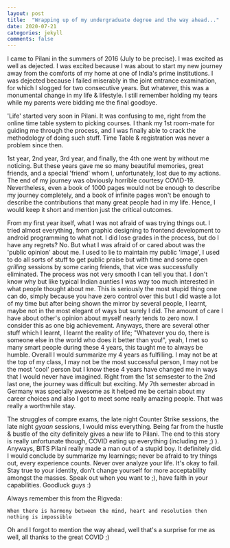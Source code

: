```yaml
---
layout: post
title:  "Wrapping up of my undergraduate degree and the way ahead..."
date: 2020-07-21
categories: jekyll
comments: false
---
```


I came to Pilani in the summers of 2016 (July to be precise). I was excited as well as dejected. I was excited because I was about to start my new journey away from the comforts of my home at one of India's prime institutions. I was dejected because I failed miserably in the joint entrance examination, for which I slogged for two consecutive years. But whatever, this was a monumental change in my life & lifestyle. I still remember holding my tears while my parents were bidding me the final goodbye. 

'Life' started very soon in Pilani. It was confusing to me, right from the online time table system to picking courses. I  thank my 1st room-mate for guiding me through the process, and I was finally able to crack the methodology of doing such stuff. Time Table & registration was never a problem since then.

1st year, 2nd year, 3rd year, and finally, the 4th one went by without me noticing. But these years gave me so many beautiful memories, great friends, and a special 'friend' whom I, unfortunately, lost due to my actions. The end of my journey was obviously horrible courtesy COVID-19. Nevertheless, even a book of 1000 pages would not be enough to describe my journey completely, and a book of infinite pages won't be enough to describe the contributions that many great people had in my life. Hence, I would keep it short and mention just the critical outcomes.

From my first year itself, what I was not afraid of was trying things out. I tried almost everything, from graphic designing to frontend development to android programming to what not. I did lose grades in the process, but do I have any regrets? No. But what I was afraid of or cared about was the 'public opinion' about me. I used to lie to maintain my public 'image', I used to do all sorts of stuff to get public praise but with time and some open *grilling* sessions by some caring friends, that vice was successfully eliminated. The process was not very smooth I can tell you that. I don't know why but like typical Indian aunties I was way too much interested in what people thought about me. This is seriously the most stupid thing one can do, simply because you have zero control over this but I did waste a lot of my time but after being shown the mirror by several people, I learnt, maybe not in the most elegant of ways but surely I did. The amount of care I have about other's opinion about myself nearly tends to zero now. I consider this as one big achievement. Anyways, there are several other stuff which I learnt, I learnt the reality of life; "Whatever you do, there is someone else in the world who does it better than you!", yeah, I met so many smart people during these 4 years, this taught me to always be humble. Overall I would summarize my 4 years as fulfilling. I may not be at the top of my class, I may not be the most successful person, I may not be the most 'cool' person but I know these 4 years have changed me in ways that I would never have imagined. Right from the 1st semsester to the 2nd last one, the journey was difficult but exciting. My 7th semester abroad in Germany was specially awesome as it helped me be certain about my career choices and also I got to meet some really amazing people. That was really a worthwhile stay.

The struggles of compre exams, the late night Counter Strike sessions, the late night *gyaan* sessions, I would miss everything. Being far from the hustle & bustle of the city definitely gives a new life to Pilani. The end to this story is really unfortunate though, COVID eating up everything (including me ;) ). Anyways, BITS Pilani really made a man out of a stupid boy. It definitely did. I would conclude by summarize my learnings; never be afraid to try things out, every experience counts. Never over analyze your life. It's okay to fail. Stay true to your identity, don't change yourself for more acceptability amongst the masses. Speak out when you want to ;), have faith in your capabilities. Goodluck guys :)

Always remember this from the Rigveda:

`When there is harmony between the mind, heart and resolution then nothing is impossible`

Oh and I forgot to mention the way ahead, well that's a surprise for me as well, all thanks to the great COVID ;)





